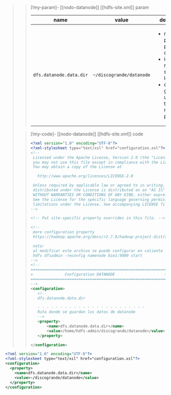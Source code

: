 
>
>>[!my-param]-   [[nodo-datanode]] [[hdfs-site.xml]]  param
>>
>> | name | value | descripción |
>> |-|-|-|
>> |`dfs.datanode.data.dir`| `~/discogrande/datanode` |<ul><li>necesario para la persistencia de archivos</li><li>identifica la ruta donde se guardan los archivos</li><li>default se guarda en un archivo temporal, no hay persistencia</ul>|
>
>>[!my-code]-  [[nodo-datanode]] [[hdfs-site.xml]] code
>>
>>```xml
>><?xml version="1.0" encoding="UTF-8"?>
>><?xml-stylesheet type="text/xsl" href="configuration.xsl"?>
>><!--
>>  Licensed under the Apache License, Version 2.0 (the "License");
>>  you may not use this file except in compliance with the License.
>>  You may obtain a copy of the License at
>>
>>    http://www.apache.org/licenses/LICENSE-2.0
>>
>>  Unless required by applicable law or agreed to in writing, software
>>  distributed under the License is distributed on an "AS IS" BASIS,
>>  WITHOUT WARRANTIES OR CONDITIONS OF ANY KIND, either express or implied.
>>  See the License for the specific language governing permissions and
>>  limitations under the License. See accompanying LICENSE file.
>>-->
>>
>><!-- Put site-specific property overrides in this file. -->
>>
>><!--
>>  more configuration property
>>  https://hadoop.apache.org/docs/r2.7.0/hadoop-project-dist/hadoop-hdfs/hdfs-default.xml
>>
>>  nota:
>>  al modificar este archivo se puede configurar en caliente
>>  hdfs dfsadmin -reconfig namenode bie1:9000 start
>>-->
>><!--
>>============================================================
>>=              Configuration DATANODE                      =
>>============================================================
>>-->
>><configuration>
>>    <!--
>>    dfs.datanode.data.dir
>>
>>    - - - - - - - - - - - - - - - - - - - - - - - -
>>    Ruta donde se guardan los datos de datanode
>>    -->
>>    <property>
>>        <name>dfs.datanode.data.dir</name>
>>        <value>/home/hdfs-admin/discogrande/datanode</value>
>>    </property>
>>
>></configuration>
>>```
```xml
<?xml version="1.0" encoding="UTF-8"?>
<?xml-stylesheet type="text/xsl" href="configuration.xsl"?>
<configuration>
  <property>
    <name>dfs.datanode.data.dir</name>
    <value>~/discogrande/datanode</value>
  </property>
</configuration>
```